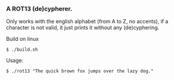 ### A ROT13 (de)cypherer.

Only works with the english alphabet (from A to Z, no accents), if a character is not valid, it just prints it without any (de)cyphering.

Build on linux
```console
$ ./build.sh
```

Usage:
```console
$ ./rot13 "The quick brown fox jumps over the lazy dog."
```
